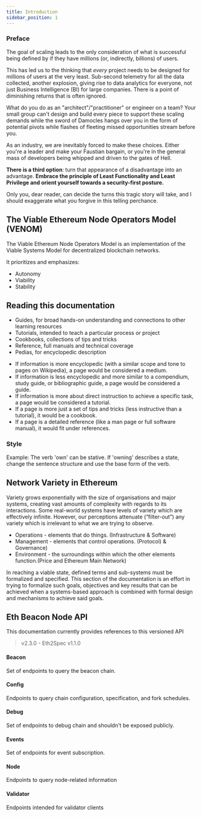 ```yaml
---
title: Introduction
sidebar_position: 1
---
```



### Preface

The goal of scaling leads to the only consideration of what is successful being defined by if they have millions (or, indirectly, billions) of users.

This has led us to the thinking that _every_ project needs to be designed for millions of users at the very least. Sub-second telemetry for all the data collected, another explosion, giving rise to data analytics for everyone, not just Business Intelligence (BI) for large companies. There is a point of diminishing returns that is often ignored.

What do you do as an "architect"/"practitioner" or engineer on a team? Your small group can't design and build every piece to support these scaling demands while the sword of Damocles hangs over you in the form of potential pivots while flashes of fleeting missed opportunities stream before you.

As an industry, we are inevitably forced to make these choices. Either you're a leader and make your Faustian bargain, or you're in the general mass of developers being whipped and driven to the gates of Hell.

**There is a third option**: turn that appearance of a disadvantage into an advantage. **Embrace the principle of Least Functionality and Least Privilege and orient yourself towards a security-first posture.**

Only you, dear reader, can decide the turns this tragic story will take, and I should exaggerate what you forgive in this telling perchance.



## The Viable Ethereum Node Operators Model (VENOM)

The Viable Ethereum Node Operators Model is an implementation of the Viable Systems Model for decentralized blockchain networks.

It prioritizes and emphasizes:

-   Autonomy
-   Viability
-   Stability

## Reading this documentation

-   Guides, for broad hands-on understanding and connections to other learning resources
-   Tutorials, intended to teach a particular process or project
-   Cookbooks, collections of tips and tricks
-   Reference, full manuals and technical coverage
-   Pedias, for encyclopedic description

*   If information is more encyclopedic (with a similar scope and tone to pages on Wikipedia), a page would be considered a medium.
*   If information is less encyclopedic and more similar to a compendium, study guide, or bibliographic guide, a page would be considered a guide.
*   If information is more about direct instruction to achieve a specific task, a page would be considered a tutorial.
*   If a page is more just a set of tips and tricks (less instructive than a tutorial), it would be a cookbook.
*   If a page is a detailed reference (like a man page or full software manual), it would fit under references.

### Style

Example:
The verb 'own' can be stative. If 'owning' describes a state, change the sentence structure and use the base form of the verb.

## Network Variety in Ethereum

Variety grows exponentially with the size of organisations and major
systems, creating vast amounts of complexity with regards to its
interactions. Some real-world systems have levels of variety which are
effectively infinite. However, our perceptions attenuate (“filter-out”)
any variety which is irrelevant to what we are trying to observe.

-   Operations - elements that do things. (Infrastructure & Software)
-   Management - elements that control operations. (Protocol) & Governance)
-   Environment - the surroundings within which the other elements function.(Price and Ethereum Main Network)

In reaching a viable state, defined terms and sub-systems must be
formalized and specified. This section of the documentation is an effort in
trying to formalize such goals, objectives and key results that can be
achieved when a systems-based approach is combined with formal design
and mechanisms to achieve said goals.

## Eth Beacon Node API

This documentation currently provides references to this versioned API

> v2.3.0 - Eth2Spec v1.1.0

#### Beacon

Set of endpoints to query the beacon chain.

#### Config

Endpoints to query chain configuration, specification, and fork schedules.

#### Debug

Set of endpoints to debug chain and shouldn't be exposed publicly.

#### Events

Set of endpoints for event subscription.

#### Node

Endpoints to query node-related information

#### Validator

Endpoints intended for validator clients

